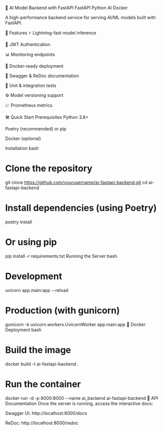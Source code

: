 🚀 AI Model Backend with FastAPI
FastAPI
Python
AI
Docker

A high-performance backend service for serving AI/ML models built with FastAPI.

🌟 Features
⚡ Lightning-fast model inference

🔐 JWT Authentication

📊 Monitoring endpoints

🐳 Docker-ready deployment

📝 Swagger & ReDoc documentation

🧪 Unit & integration tests

⚙️ Model versioning support

📈 Prometheus metrics

🛠️ Quick Start
Prerequisites
Python 3.8+

Poetry (recommended) or pip

Docker (optional)

Installation
bash
# Clone the repository
git clone https://github.com/yourusername/ai-fastapi-backend.git
cd ai-fastapi-backend

# Install dependencies (using Poetry)
poetry install

# Or using pip
pip install -r requirements.txt
Running the Server
bash
# Development
uvicorn app.main:app --reload

# Production (with gunicorn)
gunicorn -k uvicorn.workers.UvicornWorker app.main:app
🐳 Docker Deployment
bash
# Build the image
docker build -t ai-fastapi-backend .

# Run the container
docker run -d -p 8000:8000 --name ai_backend ai-fastapi-backend
📄 API Documentation
Once the server is running, access the interactive docs:

Swagger UI: http://localhost:8000/docs

ReDoc: http://localhost:8000/redoc
